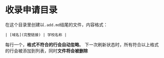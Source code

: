 # 收录申请目录

在这个目录里创建以`.add.md`结尾的文件，内容格式：
```
| [域名](完整链接) | 学校名称 |
```
每行一个，**格式不符合的行会自动忽略**。
下一次刷新状态时，所有符合以上格式的行会被添加到列表，同时**文件将会被删除**
